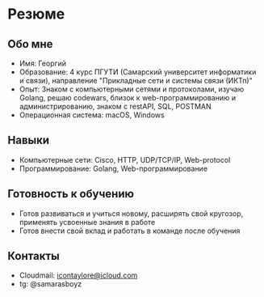 # Резюме

## Обо мне
- Имя: Георгий
- Образование: 4 курс ПГУТИ (Самарский университет информатики и связи), направление "Прикладные сети и системы связи (ИКТп)"
- Опыт: Знаком с компьютерными сетями и протоколами, изучаю Golang, решаю codewars, близок к web-программированию и администрированию, знаком с restAPI, SQL, POSTMAN
- Операционная система: macOS, Windows

## Навыки
- Компьютерные сети: Cisco, HTTP, UDP/TCP/IP, Web-protocol
- Программирование: Golang, Web-программирование

## Готовность к обучению
- Готов развиваться и учиться новому, расширять свой кругозор, применять усвоенные знания в работе
- Готов внести свой вклад и работать в команде после обучения

## Контакты
- Cloudmail: icontaylore@icloud.com
- tg: @samarasboyz
